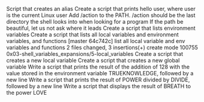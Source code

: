 Script that creates an alias
Create a script that prints hello user, where user is the current Linux user
Add /action to the PATH. /action should be the last directory the shell looks into when looking for a program
 If the path be beautiful, let us not ask where it leads
Create a script that lists environment variables
Create a script that lists all local variables and environment variables, and functions
[master 64c742c] list all local variable and env variables and functions
 2 files changed, 3 insertions(+)
 create mode 100755 0x03-shell_variables_expansions/5-local_variables
Create a script that creates a new local variable
Create a script that creates a new global variable
Write a script that prints the result of the addition of 128 with the value stored in the environment variable TRUEKNOWLEDGE, followed by a new line
Write a script that prints the result of POWER divided by DIVIDE, followed by a new line
Write a script that displays the result of BREATH to the power LOVE
